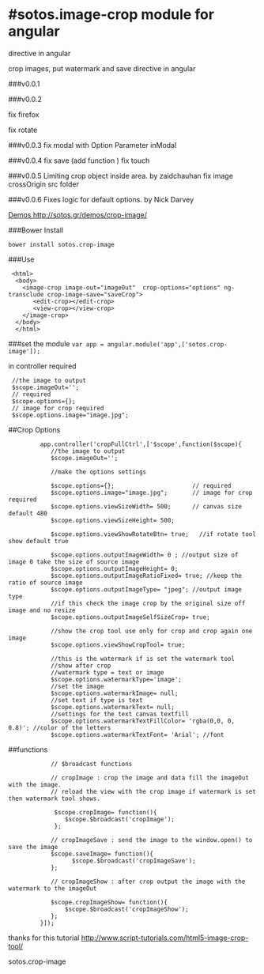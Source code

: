 #sotos.image-crop module for angular
================
directive in angular 

crop images, put watermark and save directive in angular 

###v0.0.1

###v0.0.2

fix firefox

fix rotate

###v0.0.3
fix modal 
with Option Parameter inModal

###v0.0.4
fix save (add function ) 
fix touch

###v0.0.5
Limiting crop object inside area. by zaidchauhan
fix image crossOrigin
src folder

###v0.0.6
Fixes logic for default options. by Nick Darvey

[Demos http://sotos.gr/demos/crop-image/ ](http://sotos.gr/demos/crop-image/)


###Bower Install
```
bower install sotos.crop-image
```

###Use
```
 <html>
  <body>
    <image-crop image-out="imageOut"  crop-options="options" ng-transclude crop-image-save="saveCrop">
       <edit-crop></edit-crop>
       <view-crop></view-crop>
    </image-crop>
  </body>
  </html>
```
  
 
###set the module
`var app = angular.module('app',['sotos.crop-image']);`
 
in controller required  

```
 //the image to output
 $scope.imageOut='';
 // required
 $scope.options={}; 
 // image for crop required
 $scope.options.image="image.jpg";       
```
 
##Crop Options
```
         app.controller('cropFullCtrl',['$scope',function($scope){
            //the image to output
            $scope.imageOut='';
 
            //make the options settings
 
            $scope.options={};                      // required
            $scope.options.image="image.jpg";       // image for crop required
            $scope.options.viewSizeWidth= 500;      // canvas size default 480
            $scope.options.viewSizeHeight= 500;
 
            $scope.options.viewShowRotateBtn= true;   //if rotate tool show default true
 
            $scope.options.outputImageWidth= 0 ; //output size of image 0 take the size of source image
            $scope.options.outputImageHeight= 0;
            $scope.options.outputImageRatioFixed= true; //keep the ratio of source image
            $scope.options.outputImageType= "jpeg"; //output image type
            //if this check the image crop by the original size off image and no resize
            $scope.options.outputImageSelfSizeCrop= true;
 
            //show the crop tool use only for crop and crop again one image
            $scope.options.viewShowCropTool= true;
 
            //this is the watermark if is set the watermark tool
            //show after crop
            //watermark type = text or image
            $scope.options.watermarkType='image';
            //set the image
            $scope.options.watermarkImage= null;
            //set text if type is text
            $scope.options.watermarkText= null;
            //settings for the text canvas textfill
            $scope.options.watermarkTextFillColor= 'rgba(0,0, 0, 0.8)'; //color of the letters
            $scope.options.watermarkTextFont= 'Arial'; //font
```
##functions
``` 
            // $broadcast functions
 
            // cropImage : crop the image and data fill the imageOut with the image.
            // reload the view with the crop image if watermark is set then watermark tool shows.
 
             $scope.cropImage= function(){
                $scope.$broadcast('cropImage');
             };
 
            // cropImageSave : send the image to the window.open() to save the image
            $scope.saveImage= function(){
                  $scope.$broadcast('cropImageSave');
            };
 
            // cropImageShow : after crop output the image with the watermark to the imageOut
 
            $scope.cropImageShow= function(){
                $scope.$broadcast('cropImageShow');
            };
         }]);
```

thanks for this tutorial http://www.script-tutorials.com/html5-image-crop-tool/

sotos.crop-image

